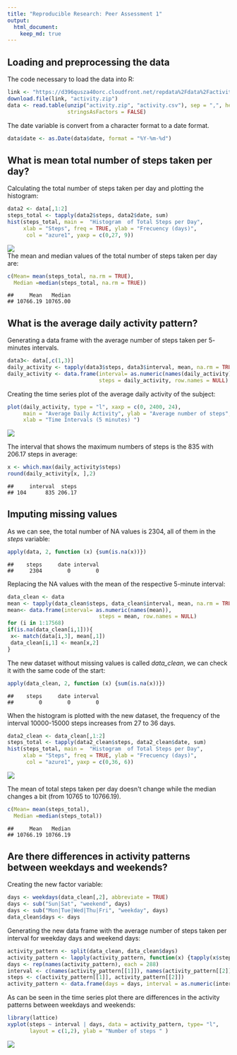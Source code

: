 ```yaml
---
title: "Reproducible Research: Peer Assessment 1"
output: 
  html_document:
    keep_md: true
---
```



## Loading and preprocessing the data


The code necessary to load the data into R:   
  
  

```r
link <- "https://d396qusza40orc.cloudfront.net/repdata%2Fdata%2Factivity.zip"
download.file(link, "activity.zip")
data <- read.table(unzip("activity.zip", "activity.csv"), sep = ",", header = TRUE,
                   stringsAsFactors = FALSE)
```
  

The date variable is convert from a character format to a date format.   
    
  

```r
data$date <- as.Date(data$date, format = "%Y-%m-%d")
```


## What is mean total number of steps taken per day?

Calculating the total number of steps taken per day and plotting the histogram: 

```r
data2 <- data[,1:2]
steps_total <- tapply(data2$steps, data2$date, sum)
hist(steps_total, main =  "Histogram  of Total Steps per Day", 
     xlab = "Steps", freq = TRUE, ylab = "Frecuency (days)", 
      col = "azure1", yaxp = c(0,27, 9))
```

<img src="PA1_template_files/figure-html/histogram-1.png" style="display: block; margin: auto;" />
The mean and median values of the total number of steps taken per day are:

```r
c(Mean= mean(steps_total, na.rm = TRUE),
  Median =median(steps_total, na.rm = TRUE))
```

```
##     Mean   Median 
## 10766.19 10765.00
```

## What is the average daily activity pattern?

Generating a data frame with the average number of steps taken per 5- minutes  intervals.


```r
data3<- data[,c(1,3)]
daily_activity <- tapply(data3$steps, data3$interval, mean, na.rm = TRUE)
daily_activity <- data.frame(interval= as.numeric(names(daily_activity)),
                             steps = daily_activity, row.names = NULL)
```

Creating the time series plot of the average  daily activity of the subject: 


```r
plot(daily_activity, type = "l", xaxp = c(0, 2400, 24), 
     main = "Average Daily Activity", ylab = "Average number of steps", 
     xlab = "Time Intervals (5 minutes) ")
```

<img src="PA1_template_files/figure-html/time_series_plot-1.png" style="display: block; margin: auto;" />

The interval that shows the maximum numbers of steps is the 835 with 206.17 steps in average: 

```r
x <- which.max(daily_activity$steps)
round(daily_activity[x, ],2)
```

```
##     interval  steps
## 104      835 206.17
```


## Imputing missing values

As we can see, the total number of NA values is 2304, all of them in the *steps* variable: 


```r
apply(data, 2, function (x) {sum(is.na(x))})
```

```
##    steps     date interval 
##     2304        0        0
```
Replacing the NA values with  the mean of the respective 5-minute interval:  


```r
data_clean <- data
mean <- tapply(data_clean$steps, data_clean$interval, mean, na.rm = TRUE)
mean<- data.frame(interval= as.numeric(names(mean)),
                             steps = mean, row.names = NULL)
for (i in 1:17568)
if(is.na(data_clean[i,1])){
 x<- match(data[i,3], mean[,1])
 data_clean[i,1] <- mean[x,2]
}
```

The new dataset without  missing values is called *data_clean*, we can check it with the same code of the start:


```r
apply(data_clean, 2, function (x) {sum(is.na(x))})
```

```
##    steps     date interval 
##        0        0        0
```

When the histogram is plotted with the new dataset, the frequency of the interval 10000-15000 steps increases from 27 to 36 days.   

```r
data2_clean <- data_clean[,1:2]
steps_total <- tapply(data2_clean$steps, data2_clean$date, sum)
hist(steps_total, main =  "Histogram  of Total Steps per Day", 
     xlab = "Steps", freq = TRUE, ylab = "Frecuency (days)", 
      col = "azure1", yaxp = c(0,36, 6))
```

<img src="PA1_template_files/figure-html/new_histogram-1.png" style="display: block; margin: auto;" />

The mean of total steps taken per day doesn't change while the median changes a bit (from 10765 to 10766.19).


```r
c(Mean= mean(steps_total),
  Median =median(steps_total))
```

```
##     Mean   Median 
## 10766.19 10766.19
```

## Are there differences in activity patterns between weekdays and weekends?

Creating the new factor variable:


```r
days <- weekdays(data_clean[,2], abbreviate = TRUE)
days <- sub("Sun|Sat", "weekend", days)
days <- sub("Mon|Tue|Wed|Thu|Fri", "weekday", days)
data_clean$days <- days 
```

Generating the new data frame with the average number of steps taken per interval for weekday days and weekend days:


```r
activity_pattern <- split(data_clean, data_clean$days)
activity_pattern <- lapply(activity_pattern, function(x) {tapply(x$steps, x$interval, mean) })
days <- rep(names(activity_pattern), each = 288)
interval <- c(names(activity_pattern[[1]]), names(activity_pattern[[2]]))
steps <- c(activity_pattern[[1]], activity_pattern[[2]])
activity_pattern <- data.frame(days = days, interval = as.numeric(interval), steps = steps)
```

As can be seen in the time series plot there are differences in the activity patterns between weekdays and weekends:  
  

```r
library(lattice)
xyplot(steps ~ interval | days, data = activity_pattern, type= "l",
       layout = c(1,2), ylab = "Number of steps " )
```

<img src="PA1_template_files/figure-html/time_series_plot_days-1.png" style="display: block; margin: auto;" />

